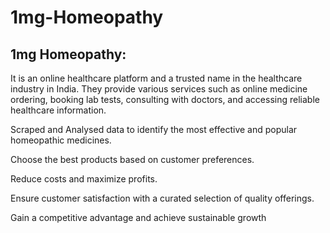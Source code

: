 # 1mg-Homeopathy
## 1mg Homeopathy:
It is an online healthcare platform and a trusted name in the healthcare industry in India. They provide various services such as online medicine ordering, booking lab tests, consulting with doctors, and accessing reliable healthcare information.

Scraped and Analysed data to identify the most effective and popular homeopathic medicines.

Choose the best products based on customer preferences.

Reduce costs and maximize profits.

Ensure customer satisfaction with a curated selection of quality offerings.

Gain a competitive advantage and achieve sustainable growth
